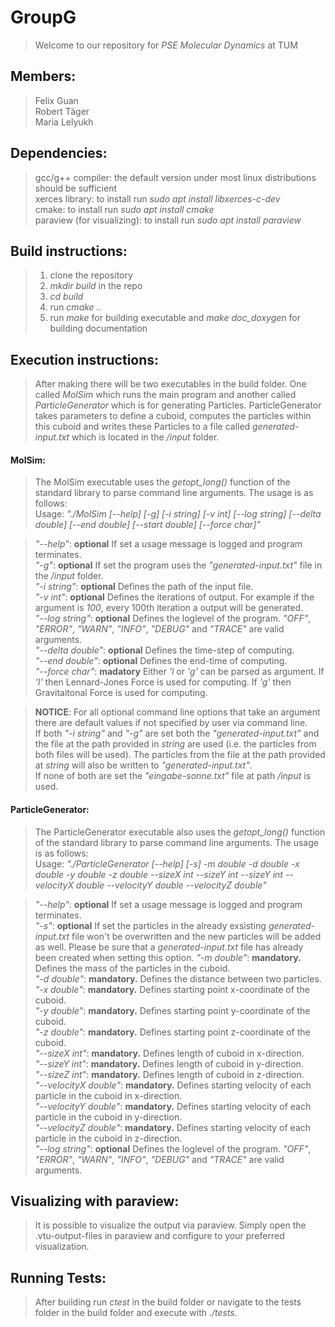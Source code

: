 # GroupG

>Welcome to our repository for *PSE Molecular Dynamics* at TUM 

## Members:

>Felix Guan  
>Robert Täger  
>Maria Lelyukh  


## Dependencies: 

>gcc/g++ compiler: the default version under most linux distributions should be sufficient  
>xerces library: to install run *sudo apt install libxerces-c-dev*  
>cmake: to install run *sudo apt install cmake*  
>paraview (for visualizing): to install run *sudo apt install paraview*  

## Build instructions:

>1. clone the repository  
>2. *mkdir build* in the repo  
>3. *cd build*  
>4. run *cmake ..*  
>5. run *make* for building executable and *make doc_doxygen* for building documentation  

## Execution instructions:
>After making there will be two executables in the build folder. One called *MolSim* which runs the main program and another called *ParticleGenerator* which is for generating Particles. ParticleGenerator takes parameters to define a cuboid, computes the particles within this cuboid and writes these Particles to a file called *generated-input.txt* which is located in the */input* folder. 

#### MolSim:
>The MolSim executable uses the *getopt_long()* function of the standard library to parse command line arguments. The usage is as follows:  
>Usage: *"./MolSim [--help] [-g] [-i string] [-v int] [--log string] [--delta double] [--end double] [--start double] [--force char]"*

>*"--help"*: **optional** If set a usage message is logged and program terminates.  
>*"-g"*: **optional** If set the program uses the *"generated-input.txt"* file in the */input* folder.  
>*"-i string"*: **optional** Defines the path of the input file.  
>*"-v int"*: **optional** Defines the iterations of output. For example if the argument is *100*, every 100th iteration a output will be generated.  
>*"--log string"*: **optional** Defines the loglevel of the program. *"OFF"*, *"ERROR"*, *"WARN"*, *"INFO"*, *"DEBUG"* and *"TRACE"* are valid arguments.  
>*"--delta double"*: **optional** Defines the time-step of computing.   
>*"--end double"*: **optional** Defines the end-time of computing.  
>*"--force char"*: **madatory** Either *'l* or *'g'* can be parsed as argument. If *'l'* then Lennard-Jones Force is used for computing. If *'g'* then Gravitaitonal Force is used for computing.  

>**NOTICE**: For all optional command line options that take an argument there are default values if not specified by user via command line.   
If both *"-i string"* and *"-g"* are set both the *"generated-input.txt"* and the file at the path provided in *string* are used (i.e. the particles from both files will be used). The particles from the file at the path provided at *string* will also be written to *"generated-input.txt"*.  
If none of both are set the *"eingabe-sonne.txt"* file at path */input* is used.


#### ParticleGenerator:
>The ParticleGenerator executable also uses the *getopt_long()* function of the standard library to parse command line arguments. The usage is as follows:  
>Usage: *"./ParticleGenerator [--help] [-s] -m double -d double -x double -y double -z double --sizeX int --sizeY int --sizeY int --velocityX double --velocityY double --velocityZ double"*

>*"--help"*: **optional** If set a usage message is logged and program terminates.  
>*"-s"*: **optional** If set the particles in the already exsisting *generated-input.txt* file won't be overwritten and the new particles will be added as well. Please be sure that a *generated-input.txt* file has already been created when setting this option.
>*"-m double"*: **mandatory.** Defines the mass of the particles in the cuboid.  
>*"-d double"*: **mandatory.** Defines the distance between two particles.  
>*"-x double"*: **mandatory.** Defines starting point x-coordinate of the cuboid.  
>*"-y double"*: **mandatory.** Defines starting point y-coordinate of the cuboid.  
>*"-z double"*: **mandatory.** Defines starting point z-coordinate of the cuboid.  
>*"--sizeX int"*: **mandatory.** Defines length of cuboid in x-direction.  
>*"--sizeY int"*: **mandatory.** Defines length of cuboid in y-direction.  
>*"--sizeZ int"*: **mandatory.** Defines length of cuboid in z-direction.  
>*"--velocityX double"*: **mandatory.** Defines starting velocity of each particle in the cuboid in x-direction.  
>*"--velocityY double"*: **mandatory.** Defines starting velocity of each particle in the cuboid in y-direction.  
>*"--velocityZ double"*: **mandatory.** Defines starting velocity of each particle in the cuboid in z-direction.  
>*"--log string"*: **optional** Defines the loglevel of the program. *"OFF"*, *"ERROR"*, *"WARN"*, *"INFO"*, *"DEBUG"* and *"TRACE"* are valid arguments.  

## Visualizing with paraview:

>It is possible to visualize the output via paraview. Simply open the .vtu-output-files in paraview and configure to your preferred visualization.

## Running Tests:
    
>After building run *ctest* in the build folder or navigate to the tests folder in the build folder and execute with *./tests*. 



